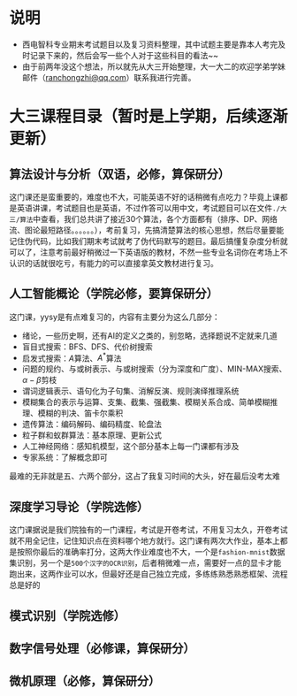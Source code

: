 # 说明
- 西电智科专业期末考试题目以及复习资料整理，其中试题主要是靠本人考完及时记录下来的，然后会写一些个人对于这些科目的看法~~
- 由于前两年没这个想法，所以就先从大三开始整理，大一大二的欢迎学弟学妹邮件（ranchongzhi@qq.com）联系我进行完善。

# 大三课程目录（暂时是上学期，后续逐渐更新）
## 算法设计与分析（双语，必修，算保研分）
这门课还是蛮重要的，难度也不大，可能英语不好的话稍微有点吃力？毕竟上课都是英语讲课，考试题目也是英语，不过作答可以用中文，考试题目可以在文件`./大三/算法`中查看，我们总共讲了接近30个算法，各个方面都有（排序、DP、网络流、图论最短路径。。。。。。），考前复习，先搞清楚算法的核心思想，然后尽量要能记住伪代码，比如我们期末考试就考了伪代码默写的题目。最后搞懂复杂度分析就可以了，注意考前最好稍微过一下英语版的教材，不然一些专业名词你在考场上不认识的话就很吃亏，有能力的可以直接拿英文教材进行复习。
## 人工智能概论（学院必修，要算保研分）

这门课，yysy是有点难复习的，内容有主要分为这么几部分：

- 绪论，一些历史啊，还有AI的定义之类的，别忽略，选择题说不定就来几道
- 盲目式搜索：BFS、DFS、代价树搜索
- 启发式搜索：$A$算法、$A^*$算法
- 问题的规约、与或树表示、与或树搜索（分为深度和广度）、MIN-MAX搜索、$\alpha-\beta$剪枝
- 谓词逻辑表示、语句化为子句集、消解反演、规则演绎推理系统
- 模糊集合的表示与运算、支集、截集、强截集、模糊关系合成、简单模糊推理、模糊的判决、笛卡尔乘积
- 遗传算法：编码解码、编码精度、轮盘法
- 粒子群和蚁群算法：基本原理、更新公式
- 人工神经网络：感知机模型，这个部分基本上每一门课都有涉及
- 专家系统：了解概念即可

最难的无非就是五、六两个部分，这占了我复习时间的大头，好在最后没考太难

## 深度学习导论（学院选修）

这门课据说是我们院独有的一门课程，考试是开卷考试，不用复习太久，开卷考试就不用全记住，记住知识点在资料哪个地方就行。这门课有两次大作业，基本上都是按照你最后的准确率打分，这两大作业难度也不大，一个是`fashion-mnist`数据集识别，另一个是`500个汉字的OCR识别`，后者稍微难一点，需要好一点的显卡才能跑出来，这两作业可以水，但最好还是自己独立完成，多练练熟悉熟悉框架、流程总是好的

## 模式识别（学院选修）

## 数字信号处理（必修课，算保研分）
## 微机原理（必修，算保研分）
